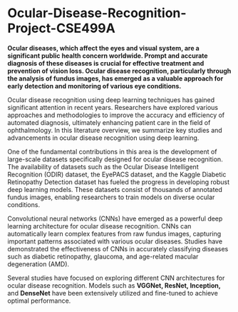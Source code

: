# Ocular-Disease-Recognition-Project-CSE499A

**Ocular diseases, which affect the eyes and visual system, are a significant public health concern worldwide. Prompt and accurate diagnosis of these diseases is crucial for effective treatment and prevention of vision loss. Ocular disease recognition, particularly through the analysis of fundus images, has emerged as a valuable approach for early detection and monitoring of various eye conditions.**

Ocular disease recognition using deep learning techniques has
gained significant attention in recent years. Researchers have
explored various approaches and methodologies to improve the
accuracy and efficiency of automated diagnosis, ultimately
enhancing patient care in the field of ophthalmology. In this
literature overview, we summarize key studies and
advancements in ocular disease recognition using deep
learning.

One of the fundamental contributions in this area is the
development of large-scale datasets specifically designed for
ocular disease recognition. The availability of datasets such as
the Ocular Disease Intelligent Recognition (ODIR) dataset, the
EyePACS dataset, and the Kaggle Diabetic Retinopathy
Detection dataset has fueled the progress in developing robust
deep learning models. These datasets consist of thousands of
annotated fundus images, enabling researchers to train models
on diverse ocular conditions.

Convolutional neural networks (CNNs) have emerged as a
powerful deep learning architecture for ocular disease
recognition. CNNs can automatically learn complex features
from raw fundus images, capturing important patterns
associated with various ocular diseases. Studies have
demonstrated the effectiveness of CNNs in accurately
classifying diseases such as diabetic retinopathy, glaucoma, and
age-related macular degeneration (AMD).

Several studies have focused on exploring different CNN
architectures for ocular disease recognition. Models such as
**VGGNet, ResNet, Inception,** and **DenseNet** have been
extensively utilized and fine-tuned to achieve optimal
performance.

